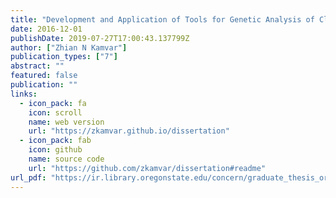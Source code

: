 ```yaml
---
title: "Development and Application of Tools for Genetic Analysis of Clonal Populations"
date: 2016-12-01
publishDate: 2019-07-27T17:00:43.137799Z
author: ["Zhian N Kamvar"]
publication_types: ["7"]
abstract: ""
featured: false
publication: ""
links:
  - icon_pack: fa
    icon: scroll
    name: web version
    url: "https://zkamvar.github.io/dissertation"
  - icon_pack: fab
    icon: github
    name: source code
    url: "https://github.com/zkamvar/dissertation#readme"
url_pdf: "https://ir.library.oregonstate.edu/concern/graduate_thesis_or_dissertations/dz010t67t"
---
```


